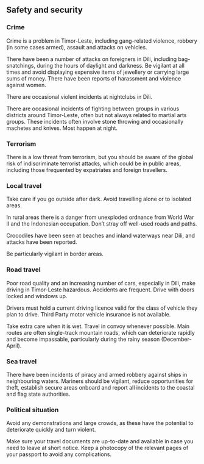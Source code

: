 ## Safety and security

### **Crime**

Crime is a problem in Timor-Leste, including gang-related violence, robbery (in some cases armed), assault and attacks on vehicles.

There have been a number of attacks on foreigners in Dili, including bag-snatchings, during the hours of daylight and darkness. Be vigilant at all times and avoid displaying expensive items of jewellery or carrying large sums of money. There have been reports of harassment and violence against women.

There are occasional violent incidents at nightclubs in Dili.

There are occasional incidents of fighting between groups in various districts around Timor-Leste, often but not always related to martial arts groups. These incidents often involve stone throwing and occasionally machetes and knives. Most happen at night.

### **Terrorism**

There is a low threat from terrorism, but you should be aware of the global risk of indiscriminate terrorist attacks, which could be in public areas, including those frequented by expatriates and foreign travellers.

### **Local travel**

Take care if you go outside after dark. Avoid travelling alone or to isolated areas.

In rural areas there is a danger from unexploded ordnance from World War II and the Indonesian occupation. Don’t stray off well-used roads and paths.

Crocodiles have been seen at beaches and inland waterways near Dili, and attacks have been reported.

Be particularly vigilant in border areas.

### **Road travel**

Poor road quality and an increasing number of cars, especially in Dili, make driving in Timor-Leste hazardous. Accidents are frequent. Drive with doors locked and windows up.

Drivers must hold a current driving licence valid for the class of vehicle they plan to drive. Third Party motor vehicle insurance is not available.

Take extra care when it is wet. Travel in convoy whenever possible. Main routes are often single-track mountain roads, which can deteriorate rapidly and become impassable, particularly during the rainy season (December-April).

### **Sea travel**

There have been incidents of piracy and armed robbery against ships in neighbouring waters. Mariners should be vigilant, reduce opportunities for theft, establish secure areas onboard and report all incidents to the coastal and flag state authorities.

### **Political situation**

Avoid any demonstrations and large crowds, as these have the potential to deteriorate quickly and turn violent.

Make sure your travel documents are up-to-date and available in case you need to leave at short notice. Keep a photocopy of the relevant pages of your passport to avoid any complications.